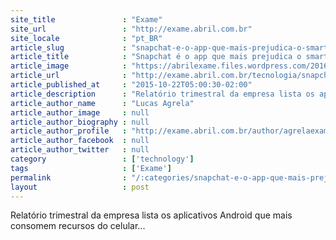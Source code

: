```yaml
---
site_title               : "Exame"
site_url                 : "http://exame.abril.com.br"
site_locale              : "pt_BR"
article_slug             : "snapchat-e-o-app-que-mais-prejudica-o-smartphone-diz-avg"
article_title            : "Snapchat é o app que mais prejudica o smartphone, diz AVG"
article_image            : "https://abrilexame.files.wordpress.com/2016/09/size_960_16_9_snapchat12.jpg?quality=70&strip=all&w=960"
article_url              : "http://exame.abril.com.br/tecnologia/snapchat-e-o-app-que-mais-prejudica-o-smartphone-diz-avg/"
article_published_at     : "2015-10-22T05:00:30-02:00"
article_description      : "Relatório trimestral da empresa lista os aplicativos Android que mais consomem recursos do celular..."
article_author_name      : "Lucas Agrela"
article_author_image     : null
article_author_biography : null
article_author_profile   : "http://exame.abril.com.br/author/agrelaexame/"
article_author_facebook  : null
article_author_twitter   : null
category                 : ['technology']
tags                     : ['Exame']
permalink                : "/:categories/snapchat-e-o-app-que-mais-prejudica-o-smartphone-diz-avg/"
layout                   : post
---
```


Relatório trimestral da empresa lista os aplicativos Android que mais consomem recursos do celular...
